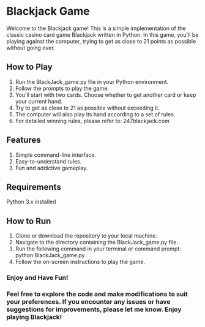 # Blackjack Game

Welcome to the Blackjack game!
This is a simple implementation of the classic casino card game Blackjack written in Python. In this game, you'll be playing against the computer, trying to get as close to 21 points as possible without going over.

## How to Play

1. Run the BlackJack_game.py file in your Python environment.
2. Follow the prompts to play the game.
3. You'll start with two cards. Choose whether to get another card or keep your current hand.
4. Try to get as close to 21 as possible without exceeding it.
5. The computer will also play its hand according to a set of rules.
6. For detailed winning rules, please refer to: 247blackjack.com

## Features

1. Simple command-line interface.
2. Easy-to-understand rules.
3. Fun and addictive gameplay.

## Requirements

Python 3.x installed

## How to Run

1. Clone or download the repository to your local machine.
2. Navigate to the directory containing the BlackJack_game.py file.
3. Run the following command in your terminal or command prompt: python BlackJack_game.py
4. Follow the on-screen instructions to play the game.

### Enjoy and Have Fun!
### Feel free to explore the code and make modifications to suit your preferences. If you encounter any issues or have suggestions for improvements, please let me know. Enjoy playing Blackjack!
